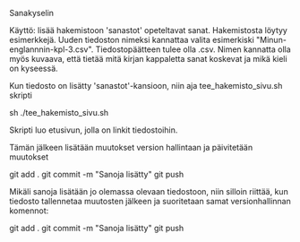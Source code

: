 Sanakyselin

Käyttö: lisää hakemistoon 'sanastot' opeteltavat sanat. Hakemistosta löytyy esimerkkejä. Uuden tiedoston nimeksi kannattaa valita esimerkiski "Minun-englannnin-kpl-3.csv". Tiedostopäätteen tulee olla .csv. Nimen kannatta olla myös kuvaava, että tietää mitä kirjan kappaletta sanat koskevat ja mikä kieli on kyseessä.

Kun tiedosto on lisätty 'sanastot'-kansioon, niin aja tee_hakemisto_sivu.sh skripti

sh ./tee_hakemisto_sivu.sh

Skripti luo etusivun, jolla on linkit tiedostoihin.

Tämän jälkeen lisätään muutokset version hallintaan ja päivitetään muutokset

git add .
git commit -m "Sanoja lisätty"
git push

Mikäli sanoja lisätään jo olemassa olevaan tiedostoon, niin silloin riittää, kun tiedosto tallennetaa muutosten jälkeen ja suoritetaan samat versionhallinnan komennot:

git add .
git commit -m "Sanoja lisätty"
git push